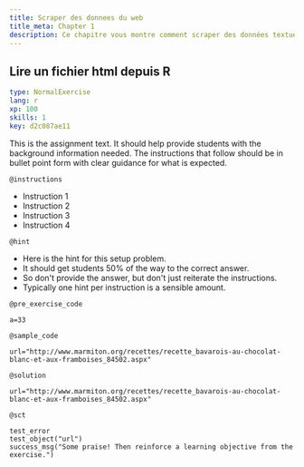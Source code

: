 ```yaml
---
title: Scraper des donnees du web
title_meta: Chapter 1
description: Ce chapitre vous montre comment scraper des données textuelles de sites web a l' aide des fonctions du package rvest.
---
```


## Lire un fichier html depuis R

```yaml
type: NormalExercise
lang: r
xp: 100
skills: 1
key: d2c087ae11
```

This is the assignment text. It should help provide students with the background information needed.
The instructions that follow should be in bullet point form with clear guidance for what is expected.

`@instructions`
- Instruction 1
- Instruction 2
- Instruction 3
- Instruction 4

`@hint`
- Here is the hint for this setup problem. 
- It should get students 50% of the way to the correct answer.
- So don't provide the answer, but don't just reiterate the instructions.
- Typically one hint per instruction is a sensible amount.

`@pre_exercise_code`

```{r}
a=33
```

`@sample_code`

```{r}
url="http://www.marmiton.org/recettes/recette_bavarois-au-chocolat-blanc-et-aux-framboises_84502.aspx"
```

`@solution`

```{r}
url="http://www.marmiton.org/recettes/recette_bavarois-au-chocolat-blanc-et-aux-framboises_84502.aspx"
```

`@sct`

```{r}
test_error
test_object("url")
success_msg("Some praise! Then reinforce a learning objective from the exercise.")
```